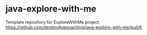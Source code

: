 # java-explore-with-me
Template repository for ExploreWithMe project.
https://github.com/destinyApproaching/java-explore-with-me/pull/6
